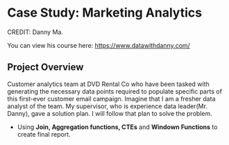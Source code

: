 # Case Study: Marketing Analytics
CREDIT: Danny Ma.

You can view his course here: https://www.datawithdanny.com/


## Project Overview
Customer analytics team at DVD Rental Co who have been tasked with generating the necessary data points required to populate specific parts of this first-ever customer email campaign. Imagine that I am a fresher data analyst of the team. My supervisor, who is experience data leader(Mr. Danny), gave a solution plan. I will follow that plan to solve the problem.

* Using **Join, Aggregation functions, CTEs** and **Windown Functions** to create final report.
